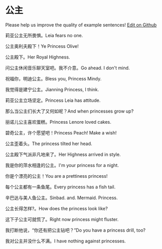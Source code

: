 # 公主

Please help us improve the quality of example sentences! [Edit on Github](https://github.com/jiyushe/jiyu-example-sentence-source/blob/main/chinese/gongzhu.md)

<p><span class="chinese">莉亚公主无所畏惧。</span><span class="english">Leia fears no one.</span></p>

<p><span class="chinese">公主奥利夫殿下！</span><span class="english">Ye Princess Olive!</span></p>

<p><span class="chinese">公主殿下。</span><span class="english">Her Royal  Highness.</span></p>

<p><span class="chinese">问公主休闲音乐聊天室吧。我不介意。</span><span class="english">Go ahead. I don't mind.</span></p>

<p><span class="chinese">祝福你，明迪公主。</span><span class="english">Bless you, Princess Mindy.</span></p>

<p><span class="chinese">我觉得是建宁公主。</span><span class="english">Jianning Princess, I think.</span></p>

<p><span class="chinese">莉亚公主立场坚定。</span><span class="english">Princess Leia has attitude.</span></p>

<p><span class="chinese">那么当公主们长大了又何如呢？</span><span class="english">And when princesses grow up?</span></p>

<p><span class="chinese">丽诺儿公主喜欢蛋糕。</span><span class="english">Princess Lenore loved cakes.</span></p>

<p><span class="chinese">碧奇公主，许个愿望吧！</span><span class="english">Princess Peach! Make a wish!</span></p>

<p><span class="chinese">公主歪着头。</span><span class="english">The princess tilted her head.</span></p>

<p><span class="chinese">公主殿下气派非凡地来了。</span><span class="english">Her Highness arrived in style.</span></p>

<p><span class="chinese">我是你的萍水相逢的公主。</span><span class="english">I'm your princess for a night.</span></p>

<p><span class="chinese">你是个漂亮的公主！</span><span class="english">You are a prettiness princess!</span></p>

<p><span class="chinese">每个公主都有一条鱼尾。</span><span class="english">Every princess has a fish tail.</span></p>

<p><span class="chinese">辛巴达与美人鱼公主。</span><span class="english">Sinbad. and. Mermaid. Princess.</span></p>

<p><span class="chinese">公主长得怎样?。</span><span class="english">How does the princess look like?</span></p>

<p><span class="chinese">这下子公主可就慌了。</span><span class="english">Right now princess might fluster.</span></p>

<p><span class="chinese">我打断他说，“你还有把公主钻吧？”</span><span class="english">Do you have a princess drill, too?</span></p>

<p><span class="chinese">我对公主并没什么不满。</span><span class="english">I have nothing against princesses.</span></p>

